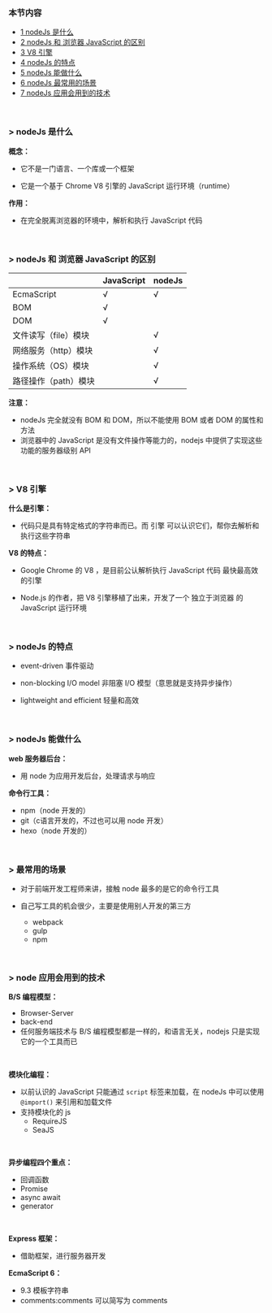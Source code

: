 ### 本节内容

- [1 nodeJs 是什么](https://github.com/stevecchow/The-overview-of-node/blob/master/docs/1%20node.js%20%E4%BB%8B%E7%BB%8D.md#nodeJs-是什么)
- [2 nodeJs 和 浏览器 JavaScript 的区别](https://github.com/stevecchow/The-overview-of-node/blob/master/docs/1%20node.js%20%E4%BB%8B%E7%BB%8D.md#nodeJs-和-浏览器-JavaScript-的区别)
- [3 V8 引擎](https://github.com/stevecchow/The-overview-of-node/blob/master/docs/1%20node.js%20%E4%BB%8B%E7%BB%8D.md#V8-引擎)
- [4 nodeJs 的特点](https://github.com/stevecchow/The-overview-of-node/blob/master/docs/1%20node.js%20%E4%BB%8B%E7%BB%8D.md#nodeJs-的特点)
- [5 nodeJs 能做什么](https://github.com/stevecchow/The-overview-of-node/blob/master/docs/1%20node.js%20%E4%BB%8B%E7%BB%8D.md#nodeJs-能做什么)
- [6 nodeJs 最常用的场景](https://github.com/stevecchow/The-overview-of-node/blob/master/docs/1%20node.js%20%E4%BB%8B%E7%BB%8D.md#最常用的场景)
- [7 nodeJs 应用会用到的技术](https://github.com/stevecchow/The-overview-of-node/blob/master/docs/1%20node.js%20%E4%BB%8B%E7%BB%8D.md#node-应用会用到的技术)

<br/>

### > nodeJs 是什么

**概念：**

- 它不是一门语言、一个库或一个框架

- 它是一个基于 Chrome V8 引擎的 JavaScript 运行环境（runtime）

**作用：**

- 在完全脱离浏览器的环境中，解析和执行 JavaScript 代码


<br/>


### > nodeJs 和 浏览器 JavaScript 的区别

|                      | JavaScript | nodeJs |
| -------------------- | ---------- | ------ |
| EcmaScript           | √          | √      |
| BOM                  | √          |        |
| DOM                  | √          |        |
| 文件读写（file）模块 |            | √      |
| 网络服务（http）模块 |            | √      |
| 操作系统（OS）模块   |            | √      |
| 路径操作（path）模块 |            | √      |

**注意：**

- nodeJs 完全就没有 BOM 和 DOM，所以不能使用 BOM 或者 DOM 的属性和方法
- 浏览器中的 JavaScript 是没有文件操作等能力的，nodejs 中提供了实现这些功能的服务器级别 API


<br/>


### > V8 引擎

**什么是引擎：**

- 代码只是具有特定格式的字符串而已。而 引擎 可以认识它们，帮你去解析和执行这些字符串



**V8 的特点：**

- Google Chrome 的 V8 ，是目前公认解析执行 JavaScript 代码 最快最高效 的引擎

- Node.js 的作者，把 V8 引擎移植了出来，开发了一个 独立于浏览器 的 JavaScript 运行环境


<br/>


### > nodeJs 的特点

- event-driven 事件驱动

- non-blocking I/O model 非阻塞 I/O 模型（意思就是支持异步操作）

- lightweight and efficient 轻量和高效


<br/>


### > nodeJs 能做什么

**web 服务器后台：**

- 用 node 为应用开发后台，处理请求与响应



**命令行工具：**

- npm（node 开发的）
- git（c语言开发的，不过也可以用 node 开发）
- hexo（node 开发的）


<br/>


### > 最常用的场景

- 对于前端开发工程师来讲，接触 node 最多的是它的命令行工具

- 自己写工具的机会很少，主要是使用别人开发的第三方
  - webpack
  - gulp
  - npm


<br/>


### > node 应用会用到的技术

**B/S 编程模型：**

- Browser-Server
- back-end
- 任何服务端技术与 B/S 编程模型都是一样的，和语言无关，nodejs 只是实现它的一个工具而已


<br/>


**模块化编程：**

- 以前认识的 JavaScript 只能通过 `script` 标签来加载，在 nodeJs 中可以使用 `@import()` 来引用和加载文件
- 支持模块化的 js
  - RequireJS
  - SeaJS


<br/>


**异步编程四个重点：**

- 回调函数
- Promise
- async await
- generator


<br/>


**Express 框架：**

- 借助框架，进行服务器开发



**EcmaScript 6：**

- 9.3 模板字符串
- comments:comments 可以简写为 comments